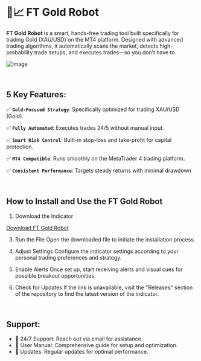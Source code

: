 # 🚀📈 FT Gold Robot


<b>FT Gold Robot</b> is a smart, hands-free trading tool built specifically for trading Gold (XAU/USD) on the MT4 platform. Designed with advanced trading algorithms, it automatically scans the market, detects high-probability trade setups, and executes trades—so you don’t have to.

![image](https://github.com/user-attachments/assets/e5bc3fab-4809-43fe-ba04-fc264403c6b2)

<br>

## 5 Key Features:

✅ <b>`Gold-Focused Strategy`</b>: Specifically optimized for trading XAU/USD (Gold).

✅ <b>`Fully Automated`</b>: Executes trades 24/5 without manual input.

✅ <b>`Smart Risk Control`</b>: Built-in stop-loss and take-profit for capital protection.

✅ <b>`MT4 Compatible`</b>: Runs smoothly on the MetaTrader 4 trading platform.

✅ <b>`Consistent Performance`</b>: Targets steady returns with minimal drawdown


<br>

## How to Install and Use the FT Gold Robot

1. Download the Indicator
   
<a href="https://forextoolstore.com/product/ft-gold-robot-ea/">Download FT Gold Robot</a>

3. Run the File
Open the downloaded file to initiate the installation process.

4. Adjust Settings
Configure the indicator settings according to your personal trading preferences and strategy.

5. Enable Alerts
Once set up, start receiving alerts and visual cues for possible breakout opportunities.

6. Check for Updates
If the link is unavailable, visit the "Releases" section of the repository to find the latest version of the indicator.

<br>

## Support:

- 🤝 24/7 Support: Reach out via email for assistance.
- 🤝 User Manual: Comprehensive guide for setup and optimization.
- 🤝 Updates: Regular updates for optimal performance.
